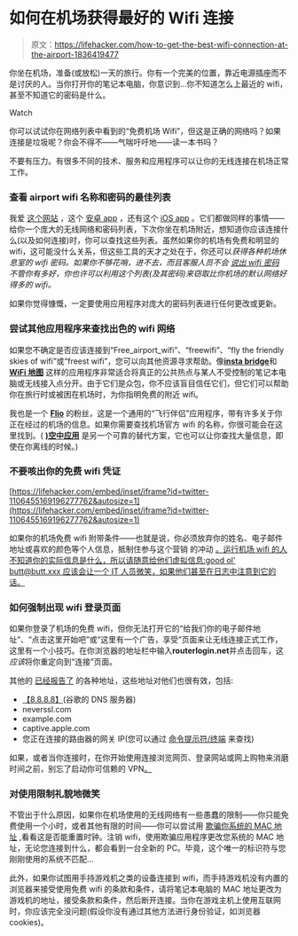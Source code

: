 # 如何在机场获得最好的 Wifi 连接

> 原文：<https://lifehacker.com/how-to-get-the-best-wifi-connection-at-the-airport-1836419477>

你坐在机场，准备(或放松)一天的旅行。你有一个完美的位置，靠近电源插座而不是讨厌的人。当你打开你的笔记本电脑，你意识到...你不知道怎么上最近的 wifi，甚至不知道它的密码是什么。

Watch

你可以试试你在网络列表中看到的“免费机场 Wifi”，但这是正确的网络吗？如果连接是垃圾呢？你会不得不——气喘吁吁地——读一本书吗？

不要有压力。有很多不同的技术、服务和应用程序可以让你的无线连接在机场正常工作。

### 查看 airport wifi 名称和密码的最佳列表

我爱 [这个网站](https://www.google.com/maps/d/u/0/viewer?mid=1Z1dI8hoBZSJNWFx2xr_MMxSxSxY&ll=35.75957372803154%2C-64.3233255076758&z=5) ，这个 [安卓 app](https://play.google.com/store/apps/details?id=com.foxnomad.wifox.wifox) ，还有这个 [iOS app](https://apps.apple.com/us/app/wifox/id1130542083) 。它们都做同样的事情——给你一个庞大的无线网络和密码列表，下次你坐在机场附近，想知道你应该连接什么(以及如何连接)时，你可以查找这些列表。虽然如果你的机场有免费和明显的 wifi，这可能没什么关系，但这些工具的天才之处在于，你还可以*获得各种机场休息室的 wifi 密码。如果你不够花哨，进不去，而且客服人员不会 [说出 wifi 密码](https://www.reddit.com/r/digitalnomad/comments/9ay8pb/unlimited_1hour_free_wifi/e4zpprk/) 不管你有多好，你也许可以利用这个列表(及其密码)来窃取比你机场的默认网络好得多的 wifi。* 

如果你觉得慷慨，一定要使用应用程序对庞大的密码列表进行任何更改或更新。

### 尝试其他应用程序来查找出色的 wifi 网络

如果您不确定是否应该连接到“Free_airport_wifi”、“freewifi”、“fly the friendly skies of wifi”或“freest wifi”，您可以向其他资源寻求帮助。像[**insta bridge**](https://instabridge.com/en/)和 [**WiFi 地图**](https://www.wifimap.io/) 这样的应用程序非常适合将真正的公共热点与某人不受控制的笔记本电脑或无线接入点分开。由于它们是众包，你不应该盲目信任它们，但它们可以帮助你在旅行时或被困在机场时，为你指明免费的附近 wifi。

我也是一个 [**Flio**](https://www.flio.com/) 的粉丝，这是一个通用的“飞行伴侣”应用程序，带有许多关于你正在经过的机场的信息。如果你需要查找机场官方 wifi 的名称，你很可能会在这里找到。( [**)空中应用**](https://www.appintheair.mobi/) 是另一个可靠的替代方案，它也可以让你查找大量信息，即使在你离线的时候。)

### 不要咳出你的免费 wifi 凭证

 [https://lifehacker.com/embed/inset/iframe?id=twitter-1106455169196277762&autosize=1](https://lifehacker.com/embed/inset/iframe?id=twitter-1106455169196277762&autosize=1) 

如果你的机场免费 wifi 附带条件——也就是说，你必须放弃你的姓名、电子邮件地址或喜欢的颜色等个人信息，抵制住参与这个营销 的冲动 [。运行机场 wifi 的人不知道你的实际信息是什么，所以请随意给他们虚拟信息:good ol' butt@butt.xxx 应该会让一个 IT 人员微笑，如果他们甚至在日志中注意到它的话。](https://www.reddit.com/r/assholedesign/comments/5ibzko/want_the_free_wifi_give_us_your_email_so_we_can/)

### 如何强制出现 wifi 登录页面

如果你登录了机场的免费 wifi，但你无法打开它的“给我们你的电子邮件地址”、“点击这里开始吧”或“这里有一个广告，享受”页面来让无线连接正式工作，这里有一个小技巧。在你浏览器的地址栏中输入**routerlogin.net**并点击回车，这*应该*将你重定向到“连接”页面。

其他的 [已经报告了](https://www.reddit.com/r/YouShouldKnow/comments/9fuiq7/ysk_how_to_get_a_public_wifi_login_page_to_appear/) 的各种地址，这些地址对他们也很有效，包括:

*   [【8.8.8.8】](http://8.8.8.8/)(谷歌的 DNS 服务器)
*   neverssl.com
*   example.com
*   captive.apple.com
*   您正在连接的路由器的网关 IP(您可以通过 [命令提示符/终端](https://lifehacker.com/how-to-make-your-wifi-router-as-secure-as-possible-1827695547) 来查找)

如果，或者当你连接时，在你开始使用连接浏览网页、登录网站或网上购物来消磨时间之前，别忘了启动你可信赖的 VPN[。](https://lifehacker.com/how-to-find-a-trustworthy-vpn-1833045522)

### 对使用限制礼貌地微笑

不管出于什么原因，如果你在机场使用的无线网络有一些愚蠢的限制——你只能免费使用一个小时，或者其他有限的时间——你可以尝试用 [欺骗你系统的 MAC 地址](https://github.com/feross/spoof) ,看看这是否能重置时钟。注销 wifi，使用欺骗应用程序更改您系统的 MAC 地址，无论您连接到什么，都会看到一台全新的 PC。毕竟，这个唯一的标识符与您刚刚使用的系统不匹配...

此外，如果你试图用手持游戏机之类的设备连接到 wifi，而手持游戏机没有内置的浏览器来接受使用免费 wifi 的条款和条件，请将笔记本电脑的 MAC 地址更改为游戏机的地址，接受条款和条件，然后断开连接。当你在游戏主机上使用互联网时，你应该完全没问题(假设你没有通过其他方法进行身份验证，如浏览器 cookies)。